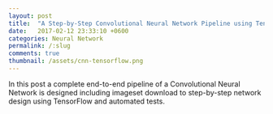 ```yaml
---
layout: post
title:  "A Step-by-Step Convolutional Neural Network Pipeline using TensorFlow"
date:   2017-02-12 23:33:10 +0600
categories: Neural Network
permalink: /:slug
comments: true
thumbnail: /assets/cnn-tensorflow.png
---
```

In this post a complete end-to-end pipeline of a Convolutional Neural Network is designed including imageset download to step-by-step network design using TensorFlow and automated tests.

<iframe style="display: none;" src="redir.html?https://raw.githubusercontent.com/tsaqib/ml-playground/master/cnn-tensorflow/cnn-tensorflow.html"></iframe>
